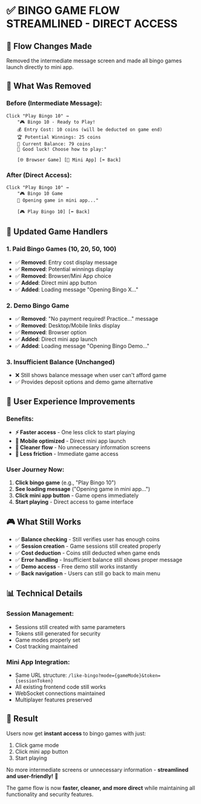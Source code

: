 # ✅ BINGO GAME FLOW STREAMLINED - DIRECT ACCESS

## 🔄 Flow Changes Made

Removed the intermediate message screen and made all bingo games launch directly to mini app.

## 🎯 What Was Removed

### **Before (Intermediate Message):**
```
Click "Play Bingo 10" → 
    "🎮 Bingo 10 - Ready to Play!
    💰 Entry Cost: 10 coins (will be deducted on game end)
    🏆 Potential Winnings: 25 coins  
    💼 Current Balance: 79 coins
    🎯 Good luck! Choose how to play:"
    
    [🌐 Browser Game] [📱 Mini App] [⬅️ Back]
```

### **After (Direct Access):**
```
Click "Play Bingo 10" → 
    "🎮 Bingo 10 Game
    🚀 Opening game in mini app..."
    
    [🎮 Play Bingo 10] [⬅️ Back]
```

## 📱 Updated Game Handlers

### **1. Paid Bingo Games (10, 20, 50, 100)**
- ✅ **Removed**: Entry cost display message
- ✅ **Removed**: Potential winnings display  
- ✅ **Removed**: Browser/Mini App choice
- ✅ **Added**: Direct mini app button
- ✅ **Added**: Loading message "Opening Bingo X..."

### **2. Demo Bingo Game**
- ✅ **Removed**: "No payment required! Practice..." message
- ✅ **Removed**: Desktop/Mobile links display
- ✅ **Removed**: Browser option
- ✅ **Added**: Direct mini app launch
- ✅ **Added**: Loading message "Opening Bingo Demo..."

### **3. Insufficient Balance (Unchanged)**
- ❌ Still shows balance message when user can't afford game
- ✅ Provides deposit options and demo game alternative

## 🚀 User Experience Improvements

### **Benefits:**
- **⚡ Faster access** - One less click to start playing
- **📱 Mobile optimized** - Direct mini app launch  
- **🎯 Cleaner flow** - No unnecessary information screens
- **💪 Less friction** - Immediate game access

### **User Journey Now:**
1. **Click bingo game** (e.g., "Play Bingo 10")
2. **See loading message** ("Opening game in mini app...")
3. **Click mini app button** - Game opens immediately
4. **Start playing** - Direct access to game interface

## 🎮 What Still Works

- ✅ **Balance checking** - Still verifies user has enough coins
- ✅ **Session creation** - Game sessions still created properly
- ✅ **Cost deduction** - Coins still deducted when game ends
- ✅ **Error handling** - Insufficient balance still shows proper message
- ✅ **Demo access** - Free demo still works instantly
- ✅ **Back navigation** - Users can still go back to main menu

## 📊 Technical Details

### **Session Management:**
- Sessions still created with same parameters
- Tokens still generated for security
- Game modes properly set
- Cost tracking maintained

### **Mini App Integration:**
- Same URL structure: `/like-bingo?mode={gameMode}&token={sessionToken}`
- All existing frontend code still works
- WebSocket connections maintained
- Multiplayer features preserved

## 🎉 Result

Users now get **instant access** to bingo games with just:
1. Click game mode
2. Click mini app button  
3. Start playing

No more intermediate screens or unnecessary information - **streamlined and user-friendly!** 🚀

The game flow is now **faster, cleaner, and more direct** while maintaining all functionality and security features.

